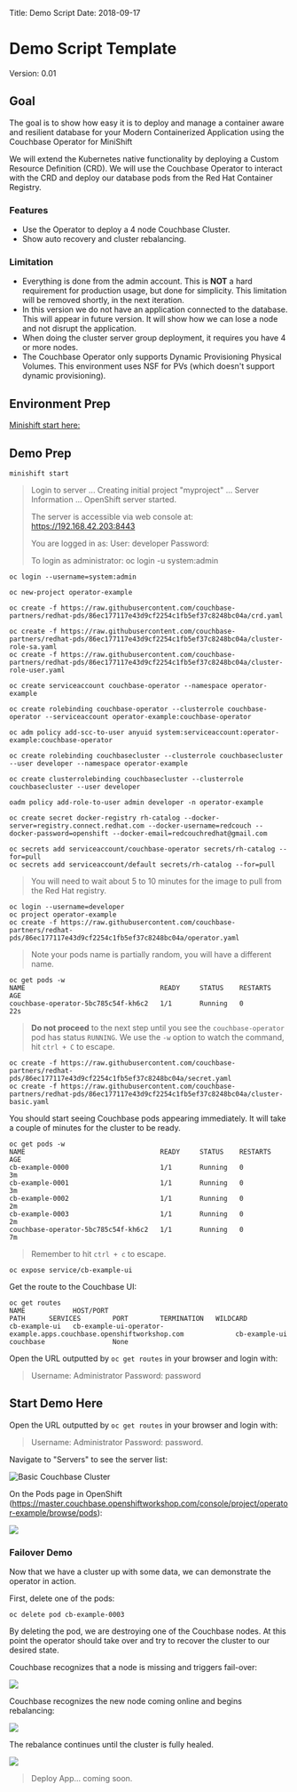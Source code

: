 Title: Demo Script
Date: 2018-09-17

# Demo Script Template
Version: 0.01

## Goal
The goal is to show how easy it is to deploy and manage a container aware and resilient database for your Modern Containerized Application using the Couchbase Operator for MiniShift

We will extend the Kubernetes native functionality by deploying a Custom Resource Definition (CRD). We will use the Couchbase Operator to interact with the CRD and deploy our database pods from the Red Hat Container Registry.

### Features
- Use the Operator to deploy a 4 node Couchbase Cluster.
- Show auto recovery and cluster rebalancing.

### Limitation
- Everything is done from the admin account. This is **NOT** a hard requirement for production usage, but done for simplicity. This limitation will be removed shortly, in the next iteration.
- In this version we do not have an application connected to the database. This will appear in future version. It will show how we can lose a node and not disrupt the application.
- When doing the cluster server group deployment, it requires you have 4 or more nodes.
- The Couchbase Operator only supports Dynamic Provisioning Physical Volumes. This environment uses NSF for PVs (which doesn't support dynamic provisioning).

## Environment Prep
[Minishift start here:](https://www.okd.io/minishift/)

## Demo Prep
`minishift start`

>Login to server ...
>Creating initial project "myproject" ...
>Server Information ...
>OpenShift server started.
>
>The server is accessible via web console at:
>    https://192.168.42.203:8443
>
>You are logged in as:
>    User:     developer
>    Password: <any value>
>
>To login as administrator:
>    oc login -u system:admin

```
oc login --username=system:admin

oc new-project operator-example

oc create -f https://raw.githubusercontent.com/couchbase-partners/redhat-pds/86ec177117e43d9cf2254c1fb5ef37c8248bc04a/crd.yaml

oc create -f https://raw.githubusercontent.com/couchbase-partners/redhat-pds/86ec177117e43d9cf2254c1fb5ef37c8248bc04a/cluster-role-sa.yaml
oc create -f https://raw.githubusercontent.com/couchbase-partners/redhat-pds/86ec177117e43d9cf2254c1fb5ef37c8248bc04a/cluster-role-user.yaml

oc create serviceaccount couchbase-operator --namespace operator-example

oc create rolebinding couchbase-operator --clusterrole couchbase-operator --serviceaccount operator-example:couchbase-operator

oc adm policy add-scc-to-user anyuid system:serviceaccount:operator-example:couchbase-operator

oc create rolebinding couchbasecluster --clusterrole couchbasecluster --user developer --namespace operator-example

oc create clusterrolebinding couchbasecluster --clusterrole couchbasecluster --user developer

oadm policy add-role-to-user admin developer -n operator-example

oc create secret docker-registry rh-catalog --docker-server=registry.connect.redhat.com --docker-username=redcouch --docker-password=openshift --docker-email=redcouchredhat@gmail.com

oc secrets add serviceaccount/couchbase-operator secrets/rh-catalog --for=pull
oc secrets add serviceaccount/default secrets/rh-catalog --for=pull
```
> You will need to wait about 5 to 10 minutes for the image to pull from the Red Hat registry.

```
oc login --username=developer
oc project operator-example
oc create -f https://raw.githubusercontent.com/couchbase-partners/redhat-pds/86ec177117e43d9cf2254c1fb5ef37c8248bc04a/operator.yaml
```
> Note your pods name is partially random, you will have a different name.

```
oc get pods -w
NAME                                  READY     STATUS    RESTARTS   AGE
couchbase-operator-5bc785c54f-kh6c2   1/1       Running   0          22s
```
> **Do not proceed** to the next step until you see the `couchbase-operator` pod has status `RUNNING`. We use the `-w` option to watch the command, hit `ctrl + C` to escape.

```
oc create -f https://raw.githubusercontent.com/couchbase-partners/redhat-pds/86ec177117e43d9cf2254c1fb5ef37c8248bc04a/secret.yaml
oc create -f https://raw.githubusercontent.com/couchbase-partners/redhat-pds/86ec177117e43d9cf2254c1fb5ef37c8248bc04a/cluster-basic.yaml
```
You should start seeing Couchbase pods appearing immediately. It will take a couple of minutes for the cluster to be ready.

```
oc get pods -w
NAME                                  READY     STATUS    RESTARTS   AGE
cb-example-0000                       1/1       Running   0          3m
cb-example-0001                       1/1       Running   0          3m
cb-example-0002                       1/1       Running   0          2m
cb-example-0003                       1/1       Running   0          2m
couchbase-operator-5bc785c54f-kh6c2   1/1       Running   0          7m
```
> Remember to hit `ctrl + c` to escape.

```
oc expose service/cb-example-ui
```
Get the route to the Couchbase UI:

```
oc get routes
NAME            HOST/PORT                                                             PATH      SERVICES        PORT        TERMINATION   WILDCARD
cb-example-ui   cb-example-ui-operator-example.apps.couchbase.openshiftworkshop.com             cb-example-ui   couchbase                 None
```

Open the URL outputted by `oc get routes` in your browser and login with:
> Username: Administrator
> Password: password

## Start Demo Here
Open the URL outputted by `oc get routes` in your browser and login with:
> Username: Administrator
> Password: password.

Navigate to "Servers" to see the server list:

![Basic Couchbase Cluster](https://github.com/couchbase-partners/redhat-pds/blob/master/img/cb-cluster-basic.png)

On the Pods page in OpenShift (https://master.couchbase.openshiftworkshop.com/console/project/operator-example/browse/pods):

![](https://github.com/couchbase-partners/redhat-pds/blob/master/img/os-cluster-basic.png)

### Failover Demo

Now that we have a cluster up with some data, we can demonstrate the operator in action.

First, delete one of the pods:

```
oc delete pod cb-example-0003
```

By deleting the pod, we are destroying one of the Couchbase nodes. At this point the operator should take over and try to recover the cluster to our desired state.

Couchbase recognizes that a node is missing and triggers fail-over:

![](https://github.com/couchbase-partners/redhat-pds/blob/master/img/failover-1.png)

Couchbase recognizes the new node coming online and begins rebalancing:

![](https://github.com/couchbase-partners/redhat-pds/blob/master/img/failover-2.png)

The rebalance continues until the cluster is fully healed.

![](https://github.com/couchbase-partners/redhat-pds/blob/master/img/failover-3.png)

> Deploy App... coming soon. 